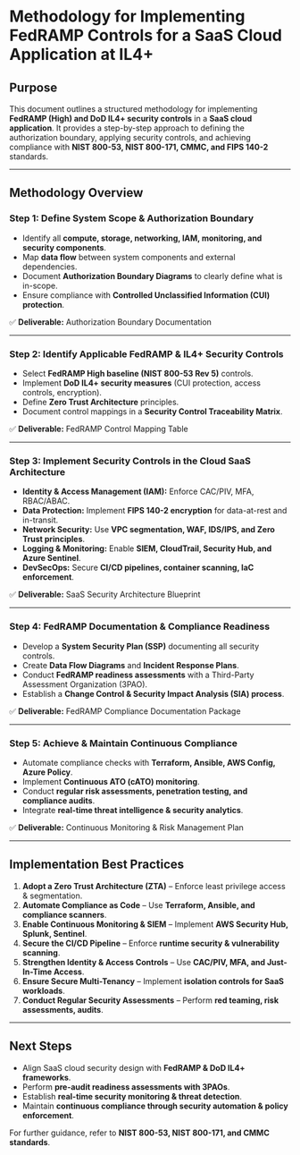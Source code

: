# **Methodology for Implementing FedRAMP Controls for a SaaS Cloud Application at IL4+**

## **Purpose**
This document outlines a structured methodology for implementing **FedRAMP (High) and DoD IL4+ security controls** in a **SaaS cloud application**. It provides a step-by-step approach to defining the authorization boundary, applying security controls, and achieving compliance with **NIST 800-53, NIST 800-171, CMMC, and FIPS 140-2** standards.

---

## **Methodology Overview**

### **Step 1: Define System Scope & Authorization Boundary**
- Identify all **compute, storage, networking, IAM, monitoring, and security components**.
- Map **data flow** between system components and external dependencies.
- Document **Authorization Boundary Diagrams** to clearly define what is in-scope.
- Ensure compliance with **Controlled Unclassified Information (CUI) protection**.

✅ **Deliverable:** Authorization Boundary Documentation

---

### **Step 2: Identify Applicable FedRAMP & IL4+ Security Controls**
- Select **FedRAMP High baseline (NIST 800-53 Rev 5)** controls.
- Implement **DoD IL4+ security measures** (CUI protection, access controls, encryption).
- Define **Zero Trust Architecture** principles.
- Document control mappings in a **Security Control Traceability Matrix**.

✅ **Deliverable:** FedRAMP Control Mapping Table

---

### **Step 3: Implement Security Controls in the Cloud SaaS Architecture**
- **Identity & Access Management (IAM):** Enforce CAC/PIV, MFA, RBAC/ABAC.
- **Data Protection:** Implement **FIPS 140-2 encryption** for data-at-rest and in-transit.
- **Network Security:** Use **VPC segmentation, WAF, IDS/IPS, and Zero Trust principles**.
- **Logging & Monitoring:** Enable **SIEM, CloudTrail, Security Hub, and Azure Sentinel**.
- **DevSecOps:** Secure **CI/CD pipelines, container scanning, IaC enforcement**.

✅ **Deliverable:** SaaS Security Architecture Blueprint

---

### **Step 4: FedRAMP Documentation & Compliance Readiness**
- Develop a **System Security Plan (SSP)** documenting all security controls.
- Create **Data Flow Diagrams** and **Incident Response Plans**.
- Conduct **FedRAMP readiness assessments** with a Third-Party Assessment Organization (3PAO).
- Establish a **Change Control & Security Impact Analysis (SIA) process**.

✅ **Deliverable:** FedRAMP Compliance Documentation Package

---

### **Step 5: Achieve & Maintain Continuous Compliance**
- Automate compliance checks with **Terraform, Ansible, AWS Config, Azure Policy**.
- Implement **Continuous ATO (cATO) monitoring**.
- Conduct **regular risk assessments, penetration testing, and compliance audits**.
- Integrate **real-time threat intelligence & security analytics**.

✅ **Deliverable:** Continuous Monitoring & Risk Management Plan

---

## **Implementation Best Practices**
1. **Adopt a Zero Trust Architecture (ZTA)** – Enforce least privilege access & segmentation.
2. **Automate Compliance as Code** – Use **Terraform, Ansible, and compliance scanners**.
3. **Enable Continuous Monitoring & SIEM** – Implement **AWS Security Hub, Splunk, Sentinel**.
4. **Secure the CI/CD Pipeline** – Enforce **runtime security & vulnerability scanning**.
5. **Strengthen Identity & Access Controls** – Use **CAC/PIV, MFA, and Just-In-Time Access**.
6. **Ensure Secure Multi-Tenancy** – Implement **isolation controls for SaaS workloads**.
7. **Conduct Regular Security Assessments** – Perform **red teaming, risk assessments, audits**.

---

## **Next Steps**
- Align SaaS cloud security design with **FedRAMP & DoD IL4+ frameworks**.
- Perform **pre-audit readiness assessments with 3PAOs**.
- Establish **real-time security monitoring & threat detection**.
- Maintain **continuous compliance through security automation & policy enforcement**.

For further guidance, refer to **NIST 800-53, NIST 800-171, and CMMC standards**.

